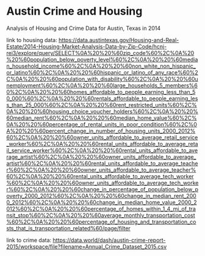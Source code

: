 # Austin Crime and Housing
Analysis of Housing and Crime Data for Austin, Texas in 2014

link to housing data: https://data.austintexas.gov/Housing-and-Real-Estate/2014-Housing-Market-Analysis-Data-by-Zip-Code/hcnj-rei3/explore/query/SELECT%0A%20%20%60zip_code%60%2C%0A%20%20%60population_below_poverty_level%60%2C%0A%20%20%60median_household_income%60%2C%0A%20%20%60non_white_non_hispanic_or_latino%60%2C%0A%20%20%60hispanic_or_latino_of_any_race%60%2C%0A%20%20%60population_with_disability%60%2C%0A%20%20%60unemployment%60%2C%0A%20%20%60large_households_5_members%60%2C%0A%20%20%60homes_affordable_to_people_earning_less_than_50_000%60%2C%0A%20%20%60rentals_affordable_to_people_earning_less_than_25_000%60%2C%0A%20%20%60rent_restricted_units%60%2C%0A%20%20%60housing_choice_voucher_holders%60%2C%0A%20%20%60median_rent%60%2C%0A%20%20%60median_home_value%60%2C%0A%20%20%60percentage_of_rental_units_in_poor_condition%60%2C%0A%20%20%60percent_change_in_number_of_housing_units_2000_2012%60%2C%0A%20%20%60owner_units_affordable_to_average_retail_service_worker%60%2C%0A%20%20%60rental_units_affordable_to_average_retail_service_worker%60%2C%0A%20%20%60rental_units_affordable_to_average_artist%60%2C%0A%20%20%60owner_units_affordable_to_average_artist%60%2C%0A%20%20%60rental_units_affordable_to_average_teacher%60%2C%0A%20%20%60owner_units_affordable_to_average_teacher%60%2C%0A%20%20%60rental_units_affordable_to_average_tech_worker%60%2C%0A%20%20%60owner_units_affordable_to_average_tech_worker%60%2C%0A%20%20%60change_in_percentage_of_population_below_poverty_2000_2012%60%2C%0A%20%20%60change_in_median_rent_2000_2012%60%2C%0A%20%20%60change_in_median_home_value_2000_2012%60%2C%0A%20%20%60percentage_of_homes_within_1_4_mi_of_transit_stop%60%2C%0A%20%20%60average_monthly_transportation_cost%60%2C%0A%20%20%60percentage_of_housing_and_transportation_costs_that_is_transportation_related%60/page/filter

link to crime data: https://data.world/dash/austin-crime-report-2015/workspace/file?filename=Annual_Crime_Dataset_2015.csv
